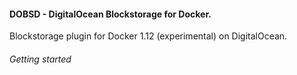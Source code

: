 #### DOBSD - DigitalOcean Blockstorage for Docker.

Blockstorage plugin for Docker 1.12 (experimental) on DigitalOcean.


###### Getting started

